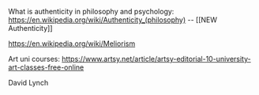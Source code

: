 What is authenticity in philosophy and psychology: https://en.wikipedia.org/wiki/Authenticity_(philosophy) -- [[NEW Authenticity]]

https://en.wikipedia.org/wiki/Meliorism

Art uni courses: https://www.artsy.net/article/artsy-editorial-10-university-art-classes-free-online

David Lynch
